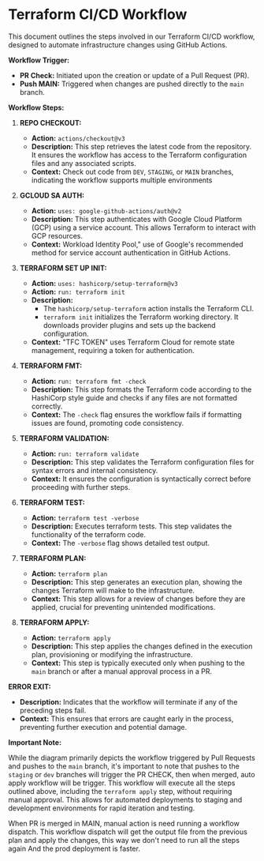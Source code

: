 # Terraform CI/CD Workflow

This document outlines the steps involved in our Terraform CI/CD workflow, designed to automate infrastructure changes using GitHub Actions.

**Workflow Trigger:**

* **PR Check:** Initiated upon the creation or update of a Pull Request (PR).
* **Push MAIN:** Triggered when changes are pushed directly to the `main` branch.

**Workflow Steps:**

1.  **REPO CHECKOUT:**
    * **Action:** `actions/checkout@v3`
    * **Description:** This step retrieves the latest code from the repository. It ensures the workflow has access to the Terraform configuration files and any associated scripts.
    * **Context:**  Check out code from `DEV`, `STAGING`, or `MAIN` branches, indicating the workflow supports multiple environments

2.  **GCLOUD SA AUTH:**
    * **Action:** `uses: google-github-actions/auth@v2`
    * **Description:** This step authenticates with Google Cloud Platform (GCP) using a service account. This allows Terraform to interact with GCP resources.
    * **Context:**  Workload Identity Pool," use of Google's recommended method for service account authentication in GitHub Actions.

3.  **TERRAFORM SET UP INIT:**
    * **Action:** `uses: hashicorp/setup-terraform@v3`
    * **Action:** `run: terraform init`
    * **Description:**
        * The `hashicorp/setup-terraform` action installs the Terraform CLI.
        * `terraform init` initializes the Terraform working directory. It downloads provider plugins and sets up the backend configuration.
    * **Context:** "TFC TOKEN"  uses Terraform Cloud for remote state management, requiring a token for authentication.

4.  **TERRAFORM FMT:**
    * **Action:** `run: terraform fmt -check`
    * **Description:** This step formats the Terraform code according to the HashiCorp style guide and checks if any files are not formatted correctly.
    * **Context:** The `-check` flag ensures the workflow fails if formatting issues are found, promoting code consistency.

5.  **TERRAFORM VALIDATION:**
    * **Action:** `run: terraform validate`
    * **Description:** This step validates the Terraform configuration files for syntax errors and internal consistency.
    * **Context:** It ensures the configuration is syntactically correct before proceeding with further steps.

6.  **TERRAFORM TEST:**
    * **Action:** `terraform test -verbose`
    * **Description:** Executes terraform tests. This step validates the functionality of the terraform code.
    * **Context:** The `-verbose` flag shows detailed test output.

7.  **TERRAFORM PLAN:**
    * **Action:** `terraform plan`
    * **Description:** This step generates an execution plan, showing the changes Terraform will make to the infrastructure.
    * **Context:** This step allows for a review of changes before they are applied, crucial for preventing unintended modifications.

8.  **TERRAFORM APPLY:**
    * **Action:** `terraform apply`
    * **Description:** This step applies the changes defined in the execution plan, provisioning or modifying the infrastructure.
    * **Context:** This step is typically executed only when pushing to the `main` branch or after a manual approval process in a PR.

**ERROR EXIT:**

* **Description:** Indicates that the workflow will terminate if any of the preceding steps fail.
* **Context:** This ensures that errors are caught early in the process, preventing further execution and potential damage.

**Important Note:**

While the diagram primarily depicts the workflow triggered by Pull Requests and pushes to the `main` branch, it's important to note that pushes to the `staging` or `dev` branches will trigger the PR CHECK, then when merged, auto apply workflow will be trigger. This workflow will execute all the steps outlined above, including the `terraform apply` step, without requiring manual approval. This allows for automated deployments to staging and development environments for rapid iteration and testing.

When PR is merged in MAIN, manual action is need running a workflow dispatch. This workflow dispatch will get the output file from the previous plan and apply the changes, this way we don't need to run all the steps again
And the prod deployment is faster.